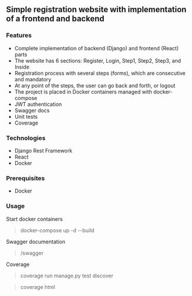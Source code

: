 ## Simple registration website with implementation of a frontend and backend

### Features
- Complete implementation of backend (Django) and frontend (React) parts
- The website has 6 sections: Register, Login, Step1, Step2, Step3, and Inside
- Registration process with several steps (forms), which are consecutive and mandatory
- At any point of the steps, the user can go back and forth, or logout
- The project is placed in Docker containers managed with docker-compose
- JWT authentication
- Swagger docs
- Unit tests
- Coverage

### Technologies
- Django Rest Framework
- React
- Docker

### Prerequisites
- Docker

### Usage
Start docker containers
> docker-compose up -d --build

Swagger documentation
> /swagger

Coverage
> coverage run manage.py test discover

> coverage html
